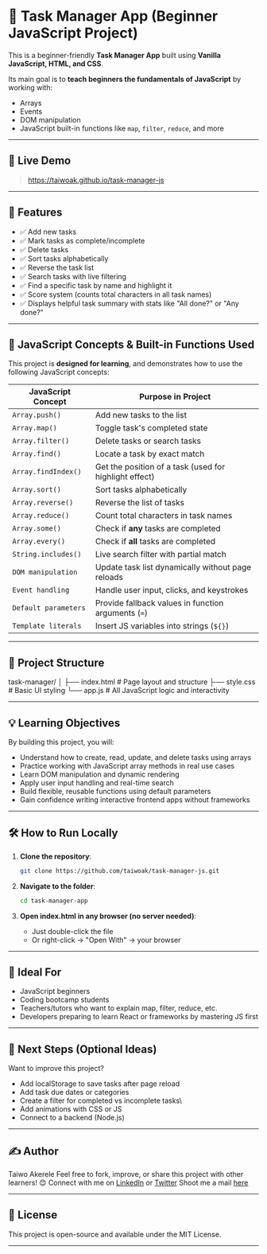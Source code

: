 # 📝 Task Manager App (Beginner JavaScript Project)

This is a beginner-friendly **Task Manager App** built using **Vanilla JavaScript, HTML, and CSS**.

Its main goal is to **teach beginners the fundamentals of JavaScript** by working with:
- Arrays
- Events
- DOM manipulation
- JavaScript built-in functions like `map`, `filter`, `reduce`, and more

---

## 🚀 Live Demo

> https://taiwoak.github.io/task-manager-js

---

## 🎯 Features

- ✅ Add new tasks
- ✅ Mark tasks as complete/incomplete
- ✅ Delete tasks
- ✅ Sort tasks alphabetically
- ✅ Reverse the task list
- ✅ Search tasks with live filtering
- ✅ Find a specific task by name and highlight it
- ✅ Score system (counts total characters in all task names)
- ✅ Displays helpful task summary with stats like "All done?" or "Any done?"

---

## 🧠 JavaScript Concepts & Built-in Functions Used

This project is **designed for learning**, and demonstrates how to use the following JavaScript concepts:

| JavaScript Concept  | Purpose in Project                                               |
|----------------------|------------------------------------------------------------------|
| `Array.push()`       | Add new tasks to the list                                        |
| `Array.map()`        | Toggle task's completed state                                    |
| `Array.filter()`     | Delete tasks or search tasks                                     |
| `Array.find()`       | Locate a task by exact match                                     |
| `Array.findIndex()`  | Get the position of a task (used for highlight effect)           |
| `Array.sort()`       | Sort tasks alphabetically                                        |
| `Array.reverse()`    | Reverse the list of tasks                                        |
| `Array.reduce()`     | Count total characters in task names                             |
| `Array.some()`       | Check if **any** tasks are completed                             |
| `Array.every()`      | Check if **all** tasks are completed                             |
| `String.includes()`  | Live search filter with partial match                            |
| `DOM manipulation`   | Update task list dynamically without page reloads                |
| `Event handling`     | Handle user input, clicks, and keystrokes                        |
| `Default parameters` | Provide fallback values in function arguments (`=`)              |
| `Template literals`  | Insert JS variables into strings (`${}`)                         |

---

## 🧱 Project Structure

task-manager/
│
├── index.html # Page layout and structure
├── style.css # Basic UI styling
└── app.js # All JavaScript logic and interactivity

---

## 💡 Learning Objectives

By building this project, you will:

- Understand how to create, read, update, and delete tasks using arrays
- Practice working with JavaScript array methods in real use cases
- Learn DOM manipulation and dynamic rendering
- Apply user input handling and real-time search
- Build flexible, reusable functions using default parameters
- Gain confidence writing interactive frontend apps without frameworks

---

## 🛠️ How to Run Locally

1. **Clone the repository**:

   ```bash
   git clone https://github.com/taiwoak/task-manager-js.git
   ```

2. **Navigate to the folder**:

    ```bash
    cd task-manager-app
    ```

3. **Open index.html in any browser (no server needed)**:

    - Just double-click the file
    - Or right-click → "Open With" → your browser

---

## 👶 Ideal For

- JavaScript beginners
- Coding bootcamp students
- Teachers/tutors who want to explain map, filter, reduce, etc.
- Developers preparing to learn React or frameworks by mastering JS first

---

## 📌 Next Steps (Optional Ideas)

Want to improve this project?

- Add localStorage to save tasks after page reload
- Add task due dates or categories
- Create a filter for completed vs incomplete tasks\
- Add animations with CSS or JS
- Connect to a backend (Node.js)

---

## ✍️ Author

Taiwo Akerele
Feel free to fork, improve, or share this project with other learners! 😊
Connect with me on [LinkedIn](https://www.linkedin.com/in/taiwoakerele) or [Twitter](https://www.x.com/td_akerele)
Shoot me a mail [here](mailto:taiwoakerele98@gmail.com)

---

## 📜 License

This project is open-source and available under the MIT License.

---
